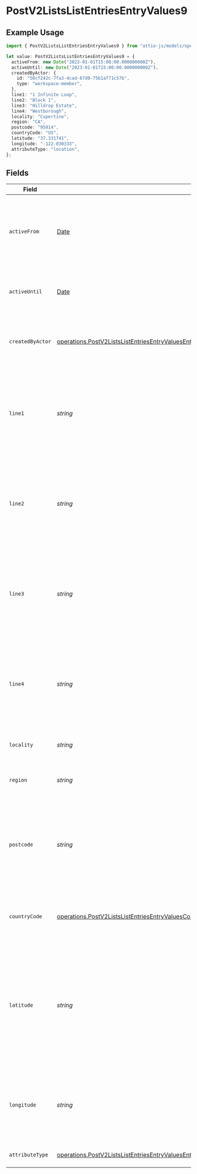 # PostV2ListsListEntriesEntryValues9

## Example Usage

```typescript
import { PostV2ListsListEntriesEntryValues9 } from "attio-js/models/operations";

let value: PostV2ListsListEntriesEntryValues9 = {
  activeFrom: new Date("2023-01-01T15:00:00.000000000Z"),
  activeUntil: new Date("2023-01-01T15:00:00.000000000Z"),
  createdByActor: {
    id: "50cf242c-7fa3-4cad-87d0-75b1af71c57b",
    type: "workspace-member",
  },
  line1: "1 Infinite Loop",
  line2: "Block 1",
  line3: "Hilldrop Estate",
  line4: "Westborough",
  locality: "Cupertino",
  region: "CA",
  postcode: "95014",
  countryCode: "US",
  latitude: "37.331741",
  longitude: "-122.030333",
  attributeType: "location",
};
```

## Fields

| Field                                                                                                                                                                                                                                        | Type                                                                                                                                                                                                                                         | Required                                                                                                                                                                                                                                     | Description                                                                                                                                                                                                                                  | Example                                                                                                                                                                                                                                      |
| -------------------------------------------------------------------------------------------------------------------------------------------------------------------------------------------------------------------------------------------- | -------------------------------------------------------------------------------------------------------------------------------------------------------------------------------------------------------------------------------------------- | -------------------------------------------------------------------------------------------------------------------------------------------------------------------------------------------------------------------------------------------- | -------------------------------------------------------------------------------------------------------------------------------------------------------------------------------------------------------------------------------------------- | -------------------------------------------------------------------------------------------------------------------------------------------------------------------------------------------------------------------------------------------- |
| `activeFrom`                                                                                                                                                                                                                                 | [Date](https://developer.mozilla.org/en-US/docs/Web/JavaScript/Reference/Global_Objects/Date)                                                                                                                                                | :heavy_check_mark:                                                                                                                                                                                                                           | The point in time at which this value was made "active". `active_from` can be considered roughly analogous to `created_at`.                                                                                                                  | 2023-01-01T15:00:00.000000000Z                                                                                                                                                                                                               |
| `activeUntil`                                                                                                                                                                                                                                | [Date](https://developer.mozilla.org/en-US/docs/Web/JavaScript/Reference/Global_Objects/Date)                                                                                                                                                | :heavy_check_mark:                                                                                                                                                                                                                           | The point in time at which this value was deactivated. If `null`, the value is active.                                                                                                                                                       | 2023-01-01T15:00:00.000000000Z                                                                                                                                                                                                               |
| `createdByActor`                                                                                                                                                                                                                             | [operations.PostV2ListsListEntriesEntryValuesEntriesResponse200ApplicationJSONResponseBodyData9CreatedByActor](../../models/operations/postv2listslistentriesentryvaluesentriesresponse200applicationjsonresponsebodydata9createdbyactor.md) | :heavy_check_mark:                                                                                                                                                                                                                           | The actor that created this value.                                                                                                                                                                                                           | {<br/>"type": "workspace-member",<br/>"id": "50cf242c-7fa3-4cad-87d0-75b1af71c57b"<br/>}                                                                                                                                                     |
| `line1`                                                                                                                                                                                                                                      | *string*                                                                                                                                                                                                                                     | :heavy_check_mark:                                                                                                                                                                                                                           | The first line of the address. Note that this value is not currently represented in the UI but will be persisted and readable through API calls.                                                                                             | 1 Infinite Loop                                                                                                                                                                                                                              |
| `line2`                                                                                                                                                                                                                                      | *string*                                                                                                                                                                                                                                     | :heavy_check_mark:                                                                                                                                                                                                                           | The second line of the address. Note that this value is not currently represented in the UI but will be persisted and readable through API calls.                                                                                            | Block 1                                                                                                                                                                                                                                      |
| `line3`                                                                                                                                                                                                                                      | *string*                                                                                                                                                                                                                                     | :heavy_check_mark:                                                                                                                                                                                                                           | The third line of the address. Note that this value is not currently represented in the UI but will be persisted and readable through API calls.                                                                                             | Hilldrop Estate                                                                                                                                                                                                                              |
| `line4`                                                                                                                                                                                                                                      | *string*                                                                                                                                                                                                                                     | :heavy_check_mark:                                                                                                                                                                                                                           | The fourth line of the address. Note that this value is not currently represented in the UI but will be persisted and readable through API calls.                                                                                            | Westborough                                                                                                                                                                                                                                  |
| `locality`                                                                                                                                                                                                                                   | *string*                                                                                                                                                                                                                                     | :heavy_check_mark:                                                                                                                                                                                                                           | The town, neighborhood or area the location is in.                                                                                                                                                                                           | Cupertino                                                                                                                                                                                                                                    |
| `region`                                                                                                                                                                                                                                     | *string*                                                                                                                                                                                                                                     | :heavy_check_mark:                                                                                                                                                                                                                           | The state, county, province or region that the location is in.                                                                                                                                                                               | CA                                                                                                                                                                                                                                           |
| `postcode`                                                                                                                                                                                                                                   | *string*                                                                                                                                                                                                                                     | :heavy_check_mark:                                                                                                                                                                                                                           | The postcode or zip code for the location. Note that this value is not currently represented in the UI but will be persisted and readable through API calls.}                                                                                | 95014                                                                                                                                                                                                                                        |
| `countryCode`                                                                                                                                                                                                                                | [operations.PostV2ListsListEntriesEntryValuesCountryCode](../../models/operations/postv2listslistentriesentryvaluescountrycode.md)                                                                                                           | :heavy_check_mark:                                                                                                                                                                                                                           | The ISO 3166-1 alpha-2 country code for the country this location is in.                                                                                                                                                                     | US                                                                                                                                                                                                                                           |
| `latitude`                                                                                                                                                                                                                                   | *string*                                                                                                                                                                                                                                     | :heavy_check_mark:                                                                                                                                                                                                                           | The latitude of the location. Validated by the regular expression `/^[-+]?([1-8]?\d(\.\d+)?\|90(\.0+)?)$/`. Note that this value is not currently represented in the UI but will be persisted and readable through API calls.}               | 37.331741                                                                                                                                                                                                                                    |
| `longitude`                                                                                                                                                                                                                                  | *string*                                                                                                                                                                                                                                     | :heavy_check_mark:                                                                                                                                                                                                                           | The longitude of the location. Validated by the regular expression `/^[-+]?(180(\.0+)?\|((1[0-7]\d)\|([1-9]?\d))(\.\d+)?)$/`                                                                                                                 | -122.030333                                                                                                                                                                                                                                  |
| `attributeType`                                                                                                                                                                                                                              | [operations.PostV2ListsListEntriesEntryValuesEntriesResponse200ApplicationJSONResponseBodyData9AttributeType](../../models/operations/postv2listslistentriesentryvaluesentriesresponse200applicationjsonresponsebodydata9attributetype.md)   | :heavy_check_mark:                                                                                                                                                                                                                           | The attribute type of the value.                                                                                                                                                                                                             | location                                                                                                                                                                                                                                     |